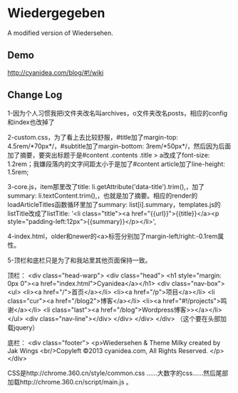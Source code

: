 Wiedergegeben
===========

A modified version of Wiedersehen.

## Demo

http://cyanidea.com/blog/#!/wiki

## Change Log

1-因为个人习惯我把i文件夹改名叫archives，o文件夹改名posts，相应的config和index也改掉了

2-custom.css，为了看上去比较舒服，#title加了margin-top: 4.5rem/\*70px\*/，#subtitle加了margin-bottom: 3rem/\*50px\*/，然后因为后面加了摘要，要突出标题于是#content .contents .title &gt; a改成了font-size: 1.2rem；我嫌段落内的文字间距太小于是加了#content article加了line-height: 1.5rem;

3-core.js，item那里改了title: li.getAttribute('data-title').trim(),，加了summary: li.textContent.trim(),，也就是加了摘要。相应的render的loadArticleTitles函数循环里加了summary: list[i].summary，templates.js的listTitle改成了listTitle: '&lt;li class="title"&gt;&lt;a href="{{url}}"&gt;{{title}}&lt;/a&gt;&lt;p style="padding-left:12px"&gt;{{summary}}&lt;/p&gt;&lt;/li&gt;',

4-index.html，older和newer的&lt;a&gt;标签分别加了margin-left/right:-0.1rem属性。

5-顶栏和底栏只是为了和我站里其他页面保持一致。

顶栏：
&lt;div class="head-warp"&gt;
  &lt;div class="head"&gt;
    &lt;h1 style="margin: 0px 0"&gt;&lt;a href="index.html"&gt;Cyanidea&lt;/a&gt;&lt;/h1&gt;
    &lt;div class="nav-box"&gt;
      &lt;ul&gt;
          &lt;li&gt;&lt;a href="/"&gt;首页&lt;/a&gt;&lt;/li&gt;
          &lt;li&gt;&lt;a href="/p"&gt;项目&lt;/a&gt;&lt;/li&gt;
          &lt;li class="cur"&gt;&lt;a href="/blog2"&gt;博客&lt;/a&gt;&lt;/li&gt;
          &lt;li&gt;&lt;a href="#!/projects"&gt;鸣谢&lt;/a&gt;&lt;/li&gt;
          &lt;li class="last"&gt;&lt;a href="/blog"&gt;Wordpress博客&gt;&gt;&lt;/a&gt;&lt;/li&gt;
      &lt;/ul&gt;
      &lt;div class="nav-line"&gt;&lt;/div&gt;
    &lt;/div&gt;
  &lt;/div&gt;
&lt;/div&gt;
（这个要在头部加载jquery）

底栏：
&lt;div class="footer"&gt;
  &lt;p&gt;Wiedersehen & Theme Milky created by Jak Wings
  &lt;br/&gt;Copyleft ©2013 cyanidea.com, All Rights Reserved. 
  &lt;/p&gt;
&lt;/div&gt;

CSS是http://chrome.360.cn/style/common.css ……大数字的css……然后尾部加载http://chrome.360.cn/script/main.js 。

